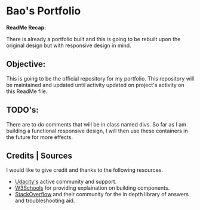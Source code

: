 # Bao's Portfolio

**ReadMe Recap:**

There is already a portfolio built and this is going to be rebuilt upon the original design but with responsive design in mind.


## Objective:

This is going to be the official repository for my portfolio. This repository will be maintained and updated until activity updated on project's activity on this ReadMe file.

## TODO's:

There are to do comments that will be in class named divs. So far as I am building a functional responsive design, I will then use these containers in the future for more effects.

## Credits | Sources

I would like to give credit and thanks to the following resources.

- [Udacity's](https://discussions.udacity.com/) active community and support.
- [W3Schools](https://www.w3schools.com/default.asp) for providing explaination on building components.
- [StackOverflow](https://stackoverflow.com/) and their community for the in depth library of answers and troubleshooting aid.